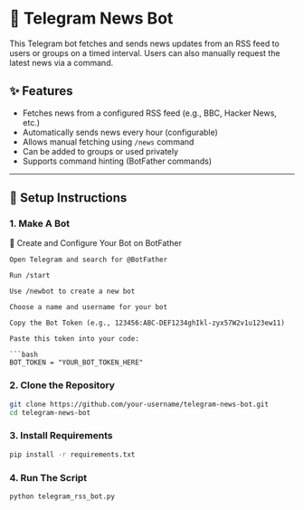 # 📰 Telegram News Bot

This Telegram bot fetches and sends news updates from an RSS feed to users or groups on a timed interval. Users can also manually request the latest news via a command.

## ✨ Features

- Fetches news from a configured RSS feed (e.g., BBC, Hacker News, etc.)
- Automatically sends news every hour (configurable)
- Allows manual fetching using `/news` command
- Can be added to groups or used privately
- Supports command hinting (BotFather commands)

---

## 🚀 Setup Instructions

### 1. Make A Bot
🤖 Create and Configure Your Bot on BotFather

    Open Telegram and search for @BotFather

    Run /start

    Use /newbot to create a new bot

    Choose a name and username for your bot

    Copy the Bot Token (e.g., 123456:ABC-DEF1234ghIkl-zyx57W2v1u123ew11)

    Paste this token into your code:

    ```bash
    BOT_TOKEN = "YOUR_BOT_TOKEN_HERE"


### 2. Clone the Repository

```bash
git clone https://github.com/your-username/telegram-news-bot.git
cd telegram-news-bot
```
### 3. Install Requirements

```bash
pip install -r requirements.txt
```
### 4. Run The Script

```bash
python telegram_rss_bot.py
```



